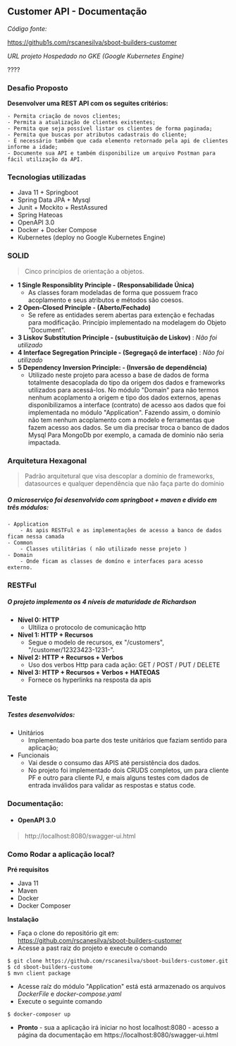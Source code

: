 ## Customer API - Documentação

*Código fonte:* 

https://github1s.com/rscanesilva/sboot-builders-customer

*URL projeto Hospedado no GKE (Google Kubernetes Engine)*

????

### Desafio Proposto

**Desenvolver uma REST API com os seguites critérios:**

    - Permita criação de novos clientes;
    - Permita a atualização de clientes existentes;
    - Permita que seja possível listar os clientes de forma paginada;
    - Permita que buscas por atributos cadastrais do cliente;
    - É necessário também que cada elemento retornado pela api de clientes informe a idade;
    - Documente sua API e também disponibilize um arquivo Postman para fácil utilização da API.
 
### Tecnologias utilizadas

- Java 11 + Springboot
- Spring Data JPA + Mysql
- Junit + Mockito + RestAssured
- Spring Hateoas
- OpenAPI 3.0
- Docker + Docker Compose
- Kubernetes (deploy no Google Kubernetes Engine)

### SOLID
> Cinco princípios de orientação a objetos.

- **1 Single Responsiblity Principle - (Responsabilidade Única)**
    - As classes foram modeladas de forma que possuem fraco acoplamento e seus atributos e métodos são coesos.
- **2 Open-Closed Principle - (Aberto/Fechado)**
    - Se refere as entidades serem abertas para extenção e fechadas para modificação. Princípio implementado na modelagem do Objeto "Document".
- **3 Liskov Substitution Principle - (subustituição de Liskov)**  : *Não foi utilizado*
- **4 Interface Segregation Principle - (Segregaçõ de interface)**  : *Não foi utilizado*
- **5 Dependency Inversion Principle: - (Inversão de dependência)**
    - Utilizado neste projeto para acesso a base de dados de forma totalmente desacoplada do tipo da origem dos dados e frameworks utilizados para acessá-los. No módulo "Domain" para não termos nenhum acoplamento a origem e tipo dos dados externos, apenas disponibilizamos a interface (contrato) de acesso aos dados que foi implementada no módulo "Application". 
    Fazendo assim, o dominío não tem nenhum acoplamento com a modelo e ferramentas que fazem acesso aos dados. Se um dia precisar troca o banco de dados Mysql Para MongoDb por exemplo, a camada de domínio não seria impactada.

### Arquitetura Hexagonal
> Padrão arquitetural que visa descoplar a domínio de frameworks, datasources e qualquer dependência que não faça parte do domínio 

##### O microserviço foi desenvolvido com springboot + maven e divido em três módulos:
    - Application
        - As apis RESTFul e as implementações de acesso a banco de dados ficam nessa camada
    - Common
        - Classes utilitárias ( não utilizado nesse projeto )
    - Domain
        - Onde ficam as classes de domíno e interfaces para acesso externo.

### RESTFul
#####  O projeto implementa os 4 níveis de maturidade de Richardson

- **Nível 0: HTTP**
    - Ultiliza o protocolo de comunicação http
- **Nível 1: HTTP + Recursos**
    - Segue o modelo de recursos, ex "/customers", "/customer/12323423-1231-".
- **Nível 2: HTTP + Recursos + Verbos**
    - Uso dos verbos Http para cada ação: GET / POST / PUT / DELETE
- **Nível 3: HTTP + Recursos + Verbos + HATEOAS**
    - Fornece os hyperlinks na resposta da apis

### Teste
##### Testes desenvolvidos:
- Unitários
    - Implementado boa parte dos teste unitários que faziam sentido para aplicação;
- Funcionais
    - Vai desde o consumo das APIS até persistência dos dados.
    - No projeto foi implementado dois CRUDS completos, um para cliente PF e outro para cliente PJ, e mais alguns testes com dados de entrada inválidos para validar as respostas e status code.
    
### Documentação:
- #### OpenAPI 3.0
> http://localhost:8080/swagger-ui.html

### Como Rodar a aplicação local?
**Pré requisitos**

- Java 11 
- Maven 
- Docker
- Docker Composer 

**Instalação**

- Faça o clone do repositório git em: https://github.com/rscanesilva/sboot-builders-customer
- Acesse a past raiz do projeto e execute o comando
```
$ git clone https://github.com/rscanesilva/sboot-builders-customer.git
$ cd sboot-builders-custome
$ mvn client package
```

- Acesse raíz do módulo "Application" está está armazenado os arquivos *DockerFile* e *docker-compose.yaml*
- Execute o seguinte comando
```
$ docker-composer up
```
- **Pronto** - sua a aplicação irá iniciar no host localhost:8080 - acesso a página da documentação em https://localhost:8080/swagger-ui.html

